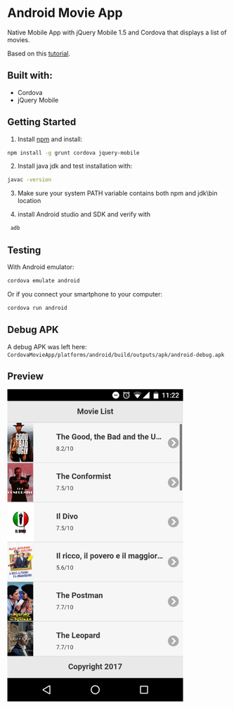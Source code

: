 # Android Movie App

Native Mobile App with jQuery Mobile 1.5 and Cordova that displays a list of movies.

Based on this [tutorial]( http://www.gajotres.net/building-a-native-mobile-app-with-cordova-and-jquery-mobile/2/).

## Built with:

* Cordova
* jQuery Mobile

## Getting Started

1. Install [npm](npm.org) and install:

```bash
npm install -g grunt cordova jquery-mobile
```

2. Install java jdk and test installation with:

```bash
javac -version
```

3. Make sure your system PATH variable contains both npm and jdk\bin location

4. install Android studio and SDK and verify with

```bash
 adb
 ```

## Testing

With Android emulator:

```bash
cordova emulate android
```

Or if you connect your smartphone to your computer:

```bash
cordova run android
```

## Debug APK

A debug APK was left here: `CordovaMovieApp/platforms/android/build/outputs/apk/android-debug.apk`

## Preview

![screenshot](Screenshot.jpg)
